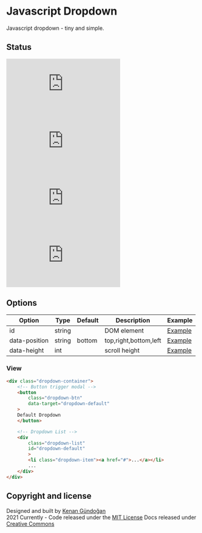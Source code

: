 # Javascript Dropdown
Javascript dropdown - tiny and simple.

## Status
[![JS gzip size](https://img.badgesize.io/kenangundogan/javascript-dropdown/main/dist/script/script.js?compression=gzip&label=JS%20gzip%20size)](https://github.com/kenangundogan/javascript-dropdown/blob/main/dist/script/script.js)
[![JS Brotli size](https://img.badgesize.io/kenangundogan/javascript-dropdown/main/dist/script/script.js?compression=brotli&label=JS%20Brotli%20size)](https://github.com/kenangundogan/javascript-dropdown/blob/main/dist/script/script.js)
[![CSS gzip size](https://img.badgesize.io/kenangundogan/javascript-dropdown/main/dist/style/style.css?compression=gzip&label=CSS%20gzip%20size)](https://github.com/kenangundogan/javascript-dropdown/blob/main/dist/style/style.css)
[![CSS Brotli size](https://img.badgesize.io/kenangundogan/javascript-dropdown/main/dist/style/style.css?compression=brotli&label=CSS%20Brotli%20size)](https://github.com/kenangundogan/javascript-dropdown/blob/main/dist/style/style.css)

## Options
Option | Type | Default | Description | Example
------ | ---- | ------- | ----------- | -----------
id | string |  | DOM element | [Example](https://kenangundogan.github.io/javascript-dropdown)
data-position | string | bottom | top,right,bottom,left | [Example](https://kenangundogan.github.io/javascript-dropdown)
data-height | int |  | scroll height | [Example](https://kenangundogan.github.io/javascript-dropdown)

### View
```html
<div class="dropdown-container">
    <!-- Button trigger modal -->
    <button 
        class="dropdown-btn"
        data-target="dropdown-default"
    >
    Default Dropdown
    </button>

    <!-- Dropdown List -->
    <div 
        class="dropdown-list" 
        id="dropdown-default"
        >
        <li class="dropdown-item"><a href="#">...</a></li>
        ...
    </div>
</div>
```

## Copyright and license
Designed and built by [Kenan Gündoğan](https://www.linkedin.com/in/kenangundogan/)
<br>
2021 Currently - Code released under the [MIT License](https://github.com/kenangundogan/javascript-dropdown/blob/master/LICENSE)
Docs released under [Creative Commons](https://creativecommons.org/licenses/by/3.0/)
